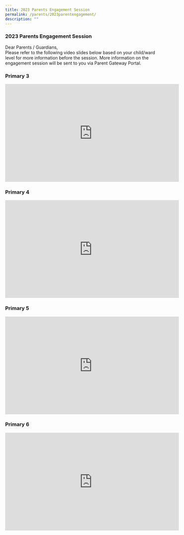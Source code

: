 ```yaml
---
title: 2023 Parents Engagement Session
permalink: /parents/2023parentengagement/
description: ""
---
```


### 2023 Parents Engagement Session

Dear Parents / Guardians,  
Please refer to the following video slides below based on your child/ward level for more information before the session. 
More information on the engagement session will be sent to you via Parent Gateway Portal.

### Primary 3
<iframe width="560" height="315" src="https://www.youtube.com/embed/iycto06QXAM" title="YouTube video player" frameborder="0" allow="accelerometer; autoplay; clipboard-write; encrypted-media; gyroscope; picture-in-picture; web-share" allowfullscreen></iframe>

### Primary 4
<iframe width="560" height="315" src="https://www.youtube.com/embed/ymqa05JD1fo" title="YouTube video player" frameborder="0" allow="accelerometer; autoplay; clipboard-write; encrypted-media; gyroscope; picture-in-picture; web-share" allowfullscreen></iframe>

### Primary 5
<iframe width="560" height="315" src="https://www.youtube.com/embed/rASKT-ys22I" title="YouTube video player" frameborder="0" allow="accelerometer; autoplay; clipboard-write; encrypted-media; gyroscope; picture-in-picture; web-share" allowfullscreen></iframe>

### Primary 6
<iframe width="560" height="315" src="https://www.youtube.com/embed/MpuT-Ju2tYE" title="YouTube video player" frameborder="0" allow="accelerometer; autoplay; clipboard-write; encrypted-media; gyroscope; picture-in-picture; web-share" allowfullscreen></iframe>